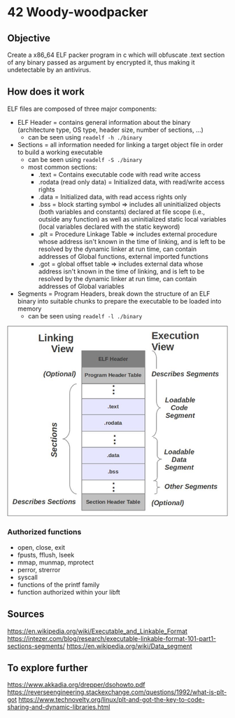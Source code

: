 # 42 Woody-woodpacker

## Objective

Create a x86_64 ELF packer program in c which will obfuscate .text section of any binary passed as argument by encrypted it, thus making it undetectable by an antivirus.

## How does it work

ELF files are composed of three major components:
- ELF Header = contains general information about the binary (architecture type, OS type, header size, number of sections, ...)
    - can be seen using `readelf -h ./binary`
- Sections = all information needed for linking a target object file in order to build a working executable
    - can be seen using `readelf -S ./binary`
    - most common sections:
        - .text = Contains executable code with read write access
        - .rodata (read only data) = Initialized data, with read/write access rights
        - .data = Initialized data, with read access rights only
        - .bss = block starting symbol => includes all uninitialized objects (both variables and constants) declared at file scope (i.e., outside any function) as well as uninitialized static local variables (local variables declared with the static keyword)
        - .plt = Procedure Linkage Table =>  includes external procedure whose address isn't known in the time of linking, and is left to be resolved by the dynamic linker at run time, can contain addresses of Global functions, external imported functions
        - .got = global offset table => includes external data whose address isn't known in the time of linking, and is left to be resolved by the dynamic linker at run time, can contain addresses of Global variables
- Segments =  Program Headers, break down the structure of an ELF binary into suitable chunks to prepare the executable to be loaded into memory
    - can be seen using `readelf -l ./binary`

![Illustation of an ELF structure](../../resources/images/RMV0g.png?raw=true)


### Authorized functions

- open, close, exit
- fpusts, fflush, lseek
- mmap, munmap, mprotect
- perror, strerror
- syscall
- functions of the printf family
- function authorized within your libft

## Sources

https://en.wikipedia.org/wiki/Executable_and_Linkable_Format
https://intezer.com/blog/research/executable-linkable-format-101-part1-sections-segments/
https://en.wikipedia.org/wiki/Data_segment

## To explore further

https://www.akkadia.org/drepper/dsohowto.pdf
https://reverseengineering.stackexchange.com/questions/1992/what-is-plt-got 
https://www.technovelty.org/linux/plt-and-got-the-key-to-code-sharing-and-dynamic-libraries.html
